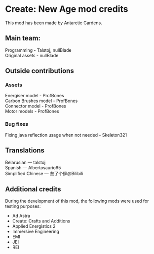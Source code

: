 # Create: New Age mod credits
This mod has been made by Antarctic Gardens.
## Main team:
Programming - Talstoj, nullBlade <br>
Original assets - nullBlade

## Outside contributions

### Assets
Energiser model - ProfBones <br>
Carbon Brushes model - ProfBones <br>
Connector model - ProfBones <br>
Motor models - ProfBones

### Bug fixes
Fixing java reflection usage when not needed - Skeleton321

## Translations
Belarusian — talstoj <br>
Spanish — Albertosaurio65 <br>
Simplified Chinese — 叁了个肆@Bilibili

## Additional credits

During the development of this mod, the following mods were used for testing purposes:
- Ad Astra
- Create: Crafts and Additions
- Applied Energistics 2
- Immersive Engineering 
- EMI
- JEI
- REI